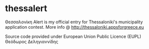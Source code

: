 thessalert
==========
Θεσσαλονίκη Alert is my official entry for Thessaloniki's municipality application contest.
More info @ http://thessaloniki.appsforgreece.eu

Source code provided under European Union Public Licence (EUPL)
Θεόδωρος Δεληγιαννίδης


